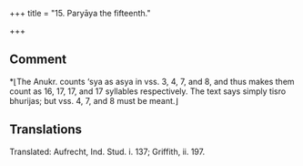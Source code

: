 +++
title = "15. Paryāya the fifteenth."

+++
## Comment
*⌊The Anukr. counts ‘sya as asya in vss. 3, 4, 7, and 8, and thus makes them count as 16, 17, 17, and 17 syllables respectively. The text says simply tisro bhurijas; but vss. 4, 7, and 8 must be meant.⌋


## Translations
Translated: Aufrecht, Ind. Stud. i. 137; Griffith, ii. 197.
